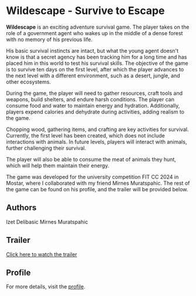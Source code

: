 # Wildescape - Survive to Escape

**Wildescape** is an exciting adventure survival game. The player takes on the role of a government agent who wakes up in the middle of a dense forest with no memory of his previous life.

His basic survival instincts are intact, but what the young agent doesn't know is that a secret agency has been tracking him for a long time and has placed him in this world to test his survival skills. The objective of the game is to survive ten days on the first level, after which the player advances to the next level with a different environment, such as a desert, jungle, and other ecosystems.

During the game, the player will need to gather resources, craft tools and weapons, build shelters, and endure harsh conditions. The player can consume food and water to maintain energy and hydration. Additionally, players expend calories and dehydrate during activities, adding realism to the game.

Chopping wood, gathering items, and crafting are key activities for survival. Currently, the first level has been created, which does not include interactions with animals. In future levels, players will interact with animals, further challenging their survival.

The player will also be able to consume the meat of animals they hunt, which will help them maintain their energy.

The game was developed for the university competition FIT CC 2024 in Mostar, where I collaborated with my friend Mirnes Muratspahic. The rest of the game can be found on his profile, and the trailer will be provided below.

## Authors

Izet Delibasic
Mirnes Muratspahic

## Trailer

[Click here to watch the trailer](#https://www.youtube.com/watch?v=d3SVVpHpS5g)

## Profile

For more details, visit the [profile](#).
